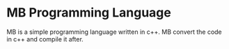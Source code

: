# MB Programming Language

MB is a simple programming language written in c++.
MB convert the code in c++ and compile it after.